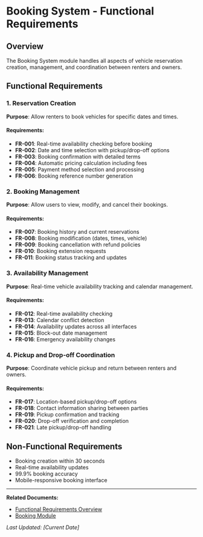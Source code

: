 # Booking System - Functional Requirements

## Overview
The Booking System module handles all aspects of vehicle reservation creation, management, and coordination between renters and owners.

## Functional Requirements

### 1. Reservation Creation
**Purpose**: Allow renters to book vehicles for specific dates and times.

#### Requirements:
- **FR-001**: Real-time availability checking before booking
- **FR-002**: Date and time selection with pickup/drop-off options
- **FR-003**: Booking confirmation with detailed terms
- **FR-004**: Automatic pricing calculation including fees
- **FR-005**: Payment method selection and processing
- **FR-006**: Booking reference number generation

### 2. Booking Management
**Purpose**: Allow users to view, modify, and cancel their bookings.

#### Requirements:
- **FR-007**: Booking history and current reservations
- **FR-008**: Booking modification (dates, times, vehicle)
- **FR-009**: Booking cancellation with refund policies
- **FR-010**: Booking extension requests
- **FR-011**: Booking status tracking and updates

### 3. Availability Management
**Purpose**: Real-time vehicle availability tracking and calendar management.

#### Requirements:
- **FR-012**: Real-time availability checking
- **FR-013**: Calendar conflict detection
- **FR-014**: Availability updates across all interfaces
- **FR-015**: Block-out date management
- **FR-016**: Emergency availability changes

### 4. Pickup and Drop-off Coordination
**Purpose**: Coordinate vehicle pickup and return between renters and owners.

#### Requirements:
- **FR-017**: Location-based pickup/drop-off options
- **FR-018**: Contact information sharing between parties
- **FR-019**: Pickup confirmation and tracking
- **FR-020**: Drop-off verification and completion
- **FR-021**: Late pickup/drop-off handling

## Non-Functional Requirements
- Booking creation within 30 seconds
- Real-time availability updates
- 99.9% booking accuracy
- Mobile-responsive booking interface

---
**Related Documents:**
- [Functional Requirements Overview](README.md)
- [Booking Module](../module/booking-module.md)

*Last Updated: [Current Date]*
